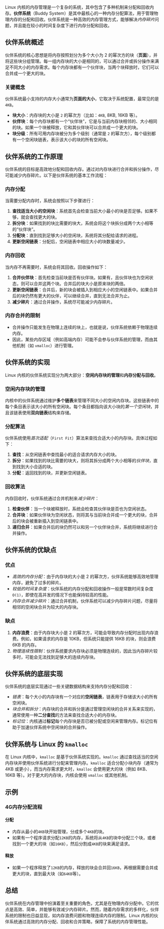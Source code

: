 Linux 内核的内存管理是一个复杂的系统，其中包含了多种机制来分配和回收内存。**伙伴系统**（Buddy System）是其中最核心的一种内存分配算法，用于管理物理内存的分配和回收。伙伴系统是一种高效的内存管理方式，能够解决*内存碎片*问题，并且能在较小的时间复杂度下进行内存分配和回收。

## 伙伴系统概述
伙伴系统的核心思想是将内存按照划分为多个大小为 2 的幂次方的块（**页面**），并将这些块分组管理。每一组内存块的大小是相同的，可以通过合并或拆分操作来满足不同大小的内存需求。每个内存块都有一个伙伴块，当两个块释放时，它们可以合并成一个更大的块。
### 关键概念
伙伴系统最小支持的内存大小通常为**页面的大小**，它取决于系统配置，最常见的是`4KB`。

- **块大小**：内存块的大小是 `2` 的幂次方（比如：`4KB`, 8KB, 16KB 等）。
- **伙伴块**：每个内存块都有一个“伙伴块”，它是与当前内存块相邻的、大小相同的块。如果一个块被释放，它和其伙伴块可以合并成一个更大的块。
- **块分级**：所有可用内存块被分为多个级别（通常是 `2` 的幂次方），每个级别都有一个空闲块链表，表示该大小的块的所有空闲块。
## 伙伴系统的工作原理
伙伴系统的目标是高效地分配和回收内存。通过对内存块进行合并和拆分操作，尽可能减少内存碎片。以下是伙伴系统的基本工作流程：
### 内存分配
当需要分配内存时，系统会按照以下步骤进行：
1. **查找适当大小的空闲块**：系统首先会检查当前大小最小的块是否足够。如果不够，就会查找更大的块。
2. **拆分块**：如果找到的块比需要的块大，系统会将这个块拆分成两个大小相等的“伙伴块”。
3. **分配块**：直到找到足够大小的空闲块，系统将其分配给请求的进程。
4. **更新空闲链表**：分配后，空闲链表中相应大小的块数量减少。
### 内存回收
当内存不再需要时，系统会将其回收。回收操作如下：
1. **合并伙伴块**：首先检查当前块是否有伙伴块。如果有，且伙伴块也为空闲状态，则可以合并这两个块。合并后的块大小是原来块的两倍。
2. **更新空闲链表**：合并后，新的块会被插入到相应大小的空闲链表中。如果合并后的块仍然有更大的伙伴，可以继续合并，直到无法合并为止。
3. **减少碎片**：通过合并操作，系统尽可能减少内存碎片。
### 内存合并的限制
- 合并操作只能发生在物理上连续的块上，也就是说，伙伴系统依赖于物理连续内存。
- 因此，某些内存区域（例如高端内存）可能不会参与伙伴系统的管理，而由其他机制（如 `vmalloc`）进行管理。
## 伙伴系统的实现
Linux 内核的伙伴系统实现分为两大部分：**空闲内存块的管理**和**内存分配与回收**。
### 空闲内存块的管理
内核中的伙伴系统通过维护**多个链表**来管理不同大小的空闲内存块。这些链表中的每个条目表示该大小的所有空闲块。每个条目都指向该大小块的*第一个空闲块*，并且该链表使用**双向链表**结构来存储。
### 分配算法
伙伴系统使用*首次适配*（`First Fit`）算法来查找合适大小的内存块。具体过程如下：
1. **查找**：从空闲链表中查找最小的适合请求内存大小的块。
2. **拆分**：如果找到的块比需要的块大，则将其拆分成两个大小相等的*伙伴块*，直到找到大小合适的块。
3. **分配**：返回找到的块，并更新空闲链表。

### 回收算法
内存回收时，伙伴系统通过合并机制来*减少碎片*：
1. **检查伙伴**：当一个块被释放时，系统会检查其伙伴块是否也为空闲状态。
2. **合并块**：如果伙伴块为空闲状态，则将其与当前块合并成一个更大的块，合并后的块会被重新插入到空闲链表中。
3. **递归合并**：如果合并后的块仍然可以和另一个伙伴块合并，系统将继续进行合并操作。
## 伙伴系统的优缺点

### 优点
- *高效的内存分配*：由于内存块的大小是 2 的幂次方，伙伴系统能够高效地管理内存，避免了过多的碎片。
- *较低的时间复杂度*：伙伴系统的内存分配和回收操作一般是常数时间复杂度 `O(1)`，即使在高并发的情况下也能保持较高的性能。
- *内存合并减少碎片*：通过合并机制，伙伴系统可以减少内存碎片问题，尽量将相邻的空闲块合并为较大的内存块。
### 缺点
1. **内存浪费**：由于内存块大小是 2 的幂次方，可能会导致内存分配时出现内存浪费。例如，如果请求的内存是 10KB，但系统只能提供 16KB 的块，则会浪费 6KB 的内存。
2. *物理连续性限制*：伙伴系统要求内存块必须是物理连续的，因此当内存碎片较多时，可能会无法找到足够大的连续内存块。
## 伙伴系统的底层实现
伙伴系统的底层实现通过一些关键数据结构来支持内存分配和回收：

- *链表*：每个大小的内存块有一个对应的**空闲链表**，链表用于存储该大小的所有空闲块。
- *块合并和拆分*：内存块的合并和拆分是通过管理空闲块的合并关系来实现的，通常使用一种**二分查找**的方法来查找合适大小的内存块。
- *标记位*：内核通过**标记**每个内存块是否已被分配或空闲来管理内存。标记位有助于加速伙伴系统中空闲块的合并操作。

## 伙伴系统与 Linux 的 `kmalloc`

在 Linux 内核中，`kmalloc` 是基于伙伴系统实现的。`kmalloc` 通过查找适当的空闲内存块并使用伙伴系统进行分配来管理内存。`kmalloc` 适合分配小块内存（通常为 4KB 或更小），而当内存需求更大时，`kmalloc` 会使用更大的块（例如 8KB、16KB 等）。对于更大的内存块，内核会使用 `vmalloc` 或其他机制。
## 示例
### 4G内存分配流程
#### 分配
- 内存从最小的`4KB`块开始管理，分成多个`4KB`的块。
- 如果有一个程序请求分配`12KB`的内存，系统将从`4KB`的块中分配三个块，或者找到一个更大的块（如`16KB`），然后分割成`4KB`的块来满足请求。
#### 释放
- 如果一个程序释放了`12KB`的内存，释放的块会合并回`16KB`，再根据需要合并成更大的块，直到最大块（如`64KB`等）。
## 总结
伙伴系统在内存管理中扮演着至关重要的角色，尤其是在物理内存分配中。它的优点是高效、简单，并能够有效减少内存碎片。然而，随着内存需求的多样化，伙伴系统的限制也日益显现，如内存浪费问题和物理连续内存的限制。Linux 内核的伙伴系统通过高效的内存分配、回收和合并策略，保障了系统的内存管理性能。